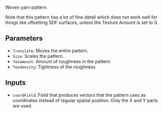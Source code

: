 Woven yarn pattern.

Note that this pattern has a lot of fine detail which does not work well for things like offsetting SDF surfaces, unless the Texture Amount is set to 0.

## Parameters

* `Translate`: Moves the entire pattern.
* `Size`: Scales the pattern.
* `Texamount`: Amount of roughness in the pattern.
* `Texdensity`: Tightness of the roughness.

## Inputs

* `coordField`: Field that produces vectors that the pattern uses as coordinates instead of regular spatial position. Only the X and Y parts are used.
